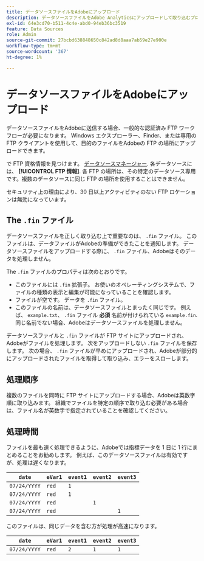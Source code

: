 ```yaml
---
title: データソースファイルをAdobeにアップロード
description: データソースファイルをAdobe Analyticsにアップロードして取り込むプロセス。
exl-id: 64e3cd70-b511-4c4e-abd0-94eb36bc3519
feature: Data Sources
role: Admin
source-git-commit: 27bcbd638848650c842ad8d8aaa7ab59e27e900e
workflow-type: tm+mt
source-wordcount: '367'
ht-degree: 1%

---
```


# データソースファイルをAdobeにアップロード

データソースファイルをAdobeに送信する場合、一般的な認証済み FTP ワークフローが必要になります。 Windows エクスプローラー、Finder、または専用の FTP クライアントを使用して、目的のファイルをAdobeの FTP の場所にアップロードできます。

で FTP 資格情報を見つけます。 [データソースマネージャー](manage.md). 各データソースには、 **[!UICONTROL FTP 情報]**. 各 FTP の場所は、その特定のデータソース専用です。複数のデータソースに同じ FTP の場所を使用することはできません。

セキュリティ上の理由により、30 日以上アクティビティのない FTP ロケーションは無効になっています。

## The `.fin` ファイル

データソースファイルを正しく取り込む上で重要なのは、 `.fin` ファイル。 このファイルは、データファイルがAdobeの準備ができたことを通知します。 データソースファイルをアップロードする際に、 `.fin` ファイル、Adobeはそのデータを処理しません。

The `.fin` ファイルのプロパティは次のとおりです。

* このファイルには `.fin` 拡張子。 お使いのオペレーティングシステムで、ファイルの種類の表示と編集が可能になっていることを確認します。
* ファイルが空です。 データを `.fin` ファイル。
* このファイルの名前は、データソースファイルとまったく同じです。 例えば、 `example.txt`、 `.fin` ファイル **必須** 名前が付けられている `example.fin`. 同じ名前でない場合、Adobeはデータソースファイルを処理しません。

データソースファイルと `.fin` ファイルが FTP サイトにアップロードされ、Adobeがファイルを処理します。 次をアップロードしない `.fin` ファイルを保存します。 次の場合、 `.fin` ファイルが早めにアップロードされ、Adobeが部分的にアップロードされたファイルを取得して取り込み、エラーをスローします。

## 処理順序

複数のファイルを同時に FTP サイトにアップロードする場合、Adobeは英数字順に取り込みます。 組織でファイルを特定の順序で取り込む必要がある場合は、ファイル名が英数字で指定されていることを確認してください。

## 処理時間

ファイルを最も速く処理できるように、Adobeでは指標データを 1 日に 1 行にまとめることをお勧めします。 例えば、このデータソースファイルは有効ですが、処理は遅くなります。

| `date` | `eVar1` | `event1` | `event2` | `event3` |
| --- | --- | --- | --- | --- |
| `07/24/YYYY` | `red` | `1` | | |
| `07/24/YYYY` | `red` | `1` | | |
| `07/24/YYYY` | `red` | | `1` | |
| `07/24/YYYY` | `red` | | | `1` |

このファイルは、同じデータを含む方が処理が高速になります。

| `date` | `eVar1` | `event1` | `event2` | `event3` |
| --- | --- | --- | --- | --- |
| `07/24/YYYY` | `red` | `2` | `1` | `1` |
